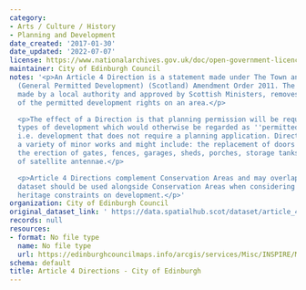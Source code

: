 ```yaml
---
category:
- Arts / Culture / History
- Planning and Development
date_created: '2017-01-30'
date_updated: '2022-07-07'
license: https://www.nationalarchives.gov.uk/doc/open-government-licence/version/3/
maintainer: City of Edinburgh Council
notes: '<p>An Article 4 Direction is a statement made under The Town and Country Planning
  (General Permitted Development) (Scotland) Amendment Order 2011. The Direction,
  made by a local authority and approved by Scottish Ministers, removes all or some
  of the permitted development rights on an area.</p>

  <p>The effect of a Direction is that planning permission will be required for specific
  types of development which would otherwise be regarded as ''permitted development'',
  i.e. development that does not require a planning application. Directions can cover
  a variety of minor works and might include: the replacement of doors and windows,
  the erection of gates, fences, garages, sheds, porches, storage tanks or the installation
  of satellite antennae.</p>

  <p>Article 4 Directions complement Conservation Areas and may overlap these. This
  dataset should be used alongside Conservation Areas when considering built environment
  heritage constraints on development.</p>'
organization: City of Edinburgh Council
original_dataset_link: ' https://data.spatialhub.scot/dataset/article_4_directions-ce'
records: null
resources:
- format: No file type
  name: No file type
  url: https://edinburghcouncilmaps.info/arcgis/services/Misc/INSPIRE/MapServer/WFSServer?
schema: default
title: Article 4 Directions - City of Edinburgh
---
```

